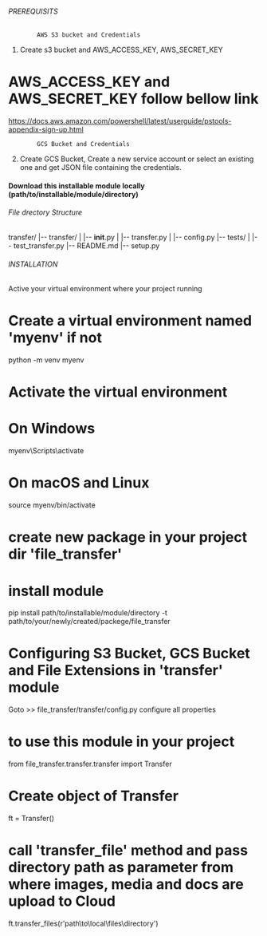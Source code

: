 


######  PREREQUISITS ############

            AWS S3 bucket and Credentials

1. Create s3 bucket and AWS_ACCESS_KEY,  AWS_SECRET_KEY
# AWS_ACCESS_KEY and AWS_SECRET_KEY follow bellow link
https://docs.aws.amazon.com/powershell/latest/userguide/pstools-appendix-sign-up.html


            GCS Bucket and Credentials
2. Create GCS Bucket, Create a new service account or select an existing one and get JSON file containing the credentials.





#### Download this installable module locally (path/to/installable/module/directory) ###

###### File drectory Structure ################

transfer/
|-- transfer/
|   |-- __init__.py
|   |-- transfer.py
|   |-- config.py
|-- tests/
|   |-- test_transfer.py
|-- README.md
|-- setup.py


###### INSTALLATION ##############

Active your virtual environment where your project running 
# Create a virtual environment named 'myenv' if not
python -m venv myenv

# Activate the virtual environment
# On Windows
myenv\Scripts\activate
# On macOS and Linux
source myenv/bin/activate

# create new package in your project dir 'file_transfer'
# install module
pip install path/to/installable/module/directory -t path/to/your/newly/created/packege/file_transfer

# Configuring S3 Bucket, GCS Bucket and  File Extensions in 'transfer' module
Goto  >>  file_transfer/transfer/config.py
configure all properties

# to use this module in your project 
from file_transfer.transfer.transfer import Transfer

# Create object of Transfer 
ft = Transfer()

# call 'transfer_file' method and pass directory path as parameter from where images, media and docs are upload to Cloud
ft.transfer_files(r'path\to\local\files\directory\')
